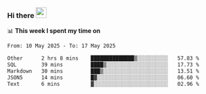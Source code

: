 ### Hi there <a href="https://www.gautamkrishnar.com/"><img src="https://media.giphy.com/media/hvRJCLFzcasrR4ia7z/giphy.gif" width="25px"></a>

📊 **This week I spent my time on**

<!--START_SECTION:waka-->

```txt
From: 10 May 2025 - To: 17 May 2025

Other      2 hrs 8 mins    ██████████████▒░░░░░░░░░░   57.83 %
SQL        39 mins         ████▒░░░░░░░░░░░░░░░░░░░░   17.73 %
Markdown   30 mins         ███▒░░░░░░░░░░░░░░░░░░░░░   13.51 %
JSON5      14 mins         █▓░░░░░░░░░░░░░░░░░░░░░░░   06.60 %
Text       6 mins          ▓░░░░░░░░░░░░░░░░░░░░░░░░   02.96 %
```

<!--END_SECTION:waka-->
